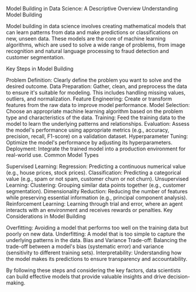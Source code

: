 Model Building in Data Science: A Descriptive Overview
Understanding Model Building

Model building in data science involves creating mathematical models that can learn patterns from data and make predictions or classifications on new, unseen data. These models are the core of machine learning algorithms, which are used to solve a wide range of problems, from image recognition and natural language processing to fraud detection and customer segmentation.


Key Steps in Model Building

Problem Definition: Clearly define the problem you want to solve and the desired outcome.
Data Preparation: Gather, clean, and preprocess the data to ensure it's suitable for modeling. This includes handling missing values, outliers, and normalization.
Feature Engineering: Create or transform features from the raw data to improve model performance.
Model Selection: Choose an appropriate machine learning algorithm based on the problem type and characteristics of the data.
Training: Feed the training data to the model to learn the underlying patterns and relationships.
Evaluation: Assess the model's performance using appropriate metrics (e.g., accuracy, precision, recall, F1-score) on a validation dataset.
Hyperparameter Tuning: Optimize the model's performance by adjusting its hyperparameters.
Deployment: Integrate the trained model into a production environment for real-world use.
Common Model Types

Supervised Learning:
Regression: Predicting a continuous numerical value (e.g., house prices, stock prices).
Classification: Predicting a categorical value (e.g., spam or not spam, customer churn or not churn).
Unsupervised Learning:
Clustering: Grouping similar data points together (e.g., customer segmentation).
Dimensionality Reduction: Reducing the number of features while preserving essential information (e.g., principal component analysis).   
Reinforcement Learning:
Learning through trial and error, where an agent interacts with an environment and receives rewards or penalties.
Key Considerations in Model Building

Overfitting: Avoiding a model that performs too well on the training data but poorly on new data.
Underfitting: A model that is too simple to capture the underlying patterns in the data.
Bias and Variance Trade-off: Balancing the trade-off between a model's bias (systematic error) and variance (sensitivity to different training sets).
Interpretability: Understanding how the model makes its predictions to ensure transparency and accountability.

By following these steps and considering the key factors, data scientists can build effective models that provide valuable insights and drive decision-making.
